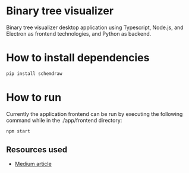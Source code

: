# Binary tree visualizer
Binary tree visualizer desktop application using Typescript, Node.js, and Electron as frontend technologies, and Python as backend.


# How to install dependencies
```bash
pip install schemdraw
```
# How to run
Currently the application frontend can be run by executing the following command while in the ./app/frontend directory:
```bash
npm start
```

## Resources used
- [Medium article](https://medium.com/@athicharttangpong/drawing-a-binary-tree-with-python-be8c68872083)